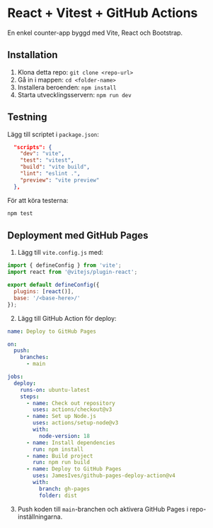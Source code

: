 # React + Vitest + GitHub Actions

En enkel counter-app byggd med Vite, React och Bootstrap.

## Installation
1. Klona detta repo: `git clone <repo-url>`
2. Gå in i mappen: `cd <folder-name>`
3. Installera beroenden: `npm install`
4. Starta utvecklingsservern: `npm run dev`

## Testning
Lägg till scriptet i `package.json`:
```json
  "scripts": {
    "dev": "vite",
    "test": "vitest",
    "build": "vite build",
    "lint": "eslint .",
    "preview": "vite preview"
  },
```
För att köra testerna:
```sh
npm test
```

## Deployment med GitHub Pages
1. Lägg till `vite.config.js` med:
```js
import { defineConfig } from 'vite';
import react from '@vitejs/plugin-react';

export default defineConfig({
  plugins: [react()],
  base: '/<base-here>/'
});
```
2. Lägg till GitHub Action för deploy:
```yaml
name: Deploy to GitHub Pages

on:
  push:
    branches:
      - main

jobs:
  deploy:
    runs-on: ubuntu-latest
    steps:
      - name: Check out repository
        uses: actions/checkout@v3
      - name: Set up Node.js
        uses: actions/setup-node@v3
        with:
          node-version: 18
      - name: Install dependencies
        run: npm install
      - name: Build project
        run: npm run build
      - name: Deploy to GitHub Pages
        uses: JamesIves/github-pages-deploy-action@v4
        with:
          branch: gh-pages
          folder: dist
```
3. Push koden till `main`-branchen och aktivera GitHub Pages i repo-inställningarna.